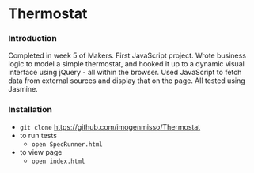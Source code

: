 # Thermostat

### Introduction

Completed in week 5 of Makers. First JavaScript project. Wrote business logic to model a simple thermostat, and hooked it up to a dynamic visual interface using jQuery - all within the browser. Used JavaScript to fetch data from external sources and display that on the page. All tested using Jasmine. 

### Installation

- `git clone` https://github.com/imogenmisso/Thermostat
- to run tests
  - `open SpecRunner.html` 
- to view page
  - `open index.html`

